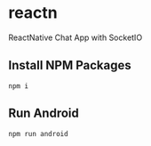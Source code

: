 # reactn
ReactNative Chat App with SocketIO

## Install NPM Packages
`npm i`

## Run Android
`npm run android`
